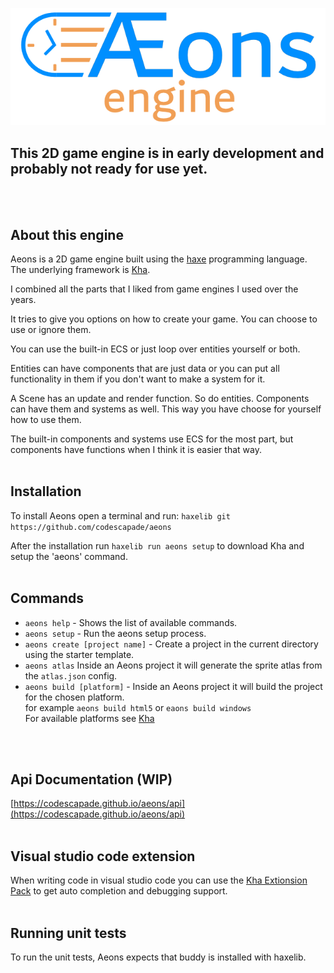 ![aeons_engine_logo](tools/data/logo/logo_640.png)
## This 2D game engine is in early development and probably not ready for use yet.
<br/>
<br/>

## About this engine
Aeons is a 2D game engine built using the [haxe](https://haxe.org) programming language.
The underlying framework is [Kha](https://github.com/Kode/Kha).

I combined all the parts that I liked from game engines I used over the years.

It tries to give you options on how to create your game. You can choose to use or ignore them.

You can use the built-in ECS or just loop over entities yourself or both.

Entities can have components that are just data or you can put all functionality in them if you don't want to make a system for it.

A Scene has an update and render function. So do entities. Components can have them and systems as well. This way you have choose for yourself how to use them.

The built-in components and systems use ECS for the most part, but components have functions when I think it is easier that way.
<br/>
<br/>

## Installation
To install Aeons open a terminal and run:
`haxelib git https://github.com/codescapade/aeons`  

After the installation run `haxelib run aeons setup` to download Kha and setup the 'aeons' command.
<br/>
<br/>

## Commands
- `aeons help` - Shows the list of available commands.
- `aeons setup` - Run the aeons setup process.
- `aeons create [project name]` - Create a project in the current directory using the starter template.
- `aeons atlas` Inside an Aeons project it will generate the sprite atlas from the `atlas.json` config.
- `aeons build [platform]` - Inside an Aeons project it will build the project for the chosen platform.  
for example `aeons build html5` or `eaons build windows`  
For available platforms see [Kha](https://github.com/Kode/Kha)
<br/>
<br/>

## Api Documentation (WIP)
[https://codescapade.github.io/aeons/api](https://codescapade.github.io/aeons/api)  
<br/>

## Visual studio code extension
When writing code in visual studio code you can use the [Kha Extionsion Pack](https://marketplace.visualstudio.com/items?itemName=kodetech.kha-extension-pack) to get auto completion and debugging support.
<br/>
<br/>

## Running unit tests
To run the unit tests, Aeons expects that buddy is installed with haxelib.
